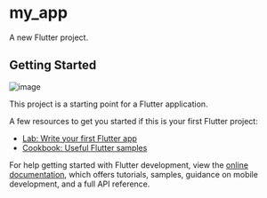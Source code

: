 # my_app

A new Flutter project.

## Getting Started
![image](https://github.com/user-attachments/assets/22148aa2-6a5d-4a57-8184-bca5afe94213)


This project is a starting point for a Flutter application.

A few resources to get you started if this is your first Flutter project:

- [Lab: Write your first Flutter app](https://docs.flutter.dev/get-started/codelab)
- [Cookbook: Useful Flutter samples](https://docs.flutter.dev/cookbook)

For help getting started with Flutter development, view the
[online documentation](https://docs.flutter.dev/), which offers tutorials,
samples, guidance on mobile development, and a full API reference.
